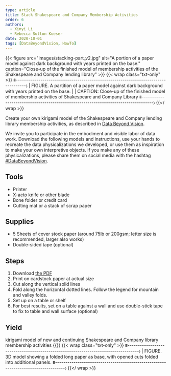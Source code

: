 ```yaml
---
type: article
title: Stack Shakespeare and Company Membership Activities
order: 6
authors:
  - Xinyi Li
  - Rebecca Sutton Koeser
date: 2020-10-01
tags: [DataBeyondVision, HowTo]
---
```


{{< figure src="images/stacking-part_v2.jpg" alt="A portion of a paper model against dark background with years printed on the base." caption="Close-up of the finished model of membership activities of the Shakespeare and Company lending library" >}}
{{< wrap class="txt-only" >}}
⩩-----------------------------------------------------------------------------------⟩
| FIGURE. A partition of a paper model against dark background with years printed on the base.
|
| CAPTION: Close-up of the finished model of membership activities of Shakespeare and Company Library
⩩-----------------------------------------------------------------------------------⟩
{{</ wrap >}}

Create your own kirigami model of the Shakespeare and Company lending library membership activities, as described in [Data Beyond Vision](https://startwords.cdh.princeton.edu/issues/1/data-beyond-vision).

We invite you to participate in the embodiment and visible labor of data work. Download the following models and instructions, use your hands to recreate the data physicalizations we developed, or use them as inspiration to make your own interpretive objects. If you make any of these physicalizations, please share them on social media with the hashtag [#DataBeyondVision](https://twitter.com/search?q=(%23DataBeyondVision)).

## Tools
- Printer
- X-acto knife or other blade
- Bone folder or credit card
- Cutting mat or a stack of scrap paper
## Supplies
- 5 Sheets of cover stock paper (around 75lb or 200gsm; letter size is recommended, larger also works)
- Double-sided tape (optional)
## Steps
1. Download [the PDF](https://drive.google.com/drive/u/0/folders/1iGaA-NK4BzA9W8wZKg0KLhqZG8nZAckP)
2. Print on cardstock paper at actual size
3. Cut along the vertical solid lines
4. Fold along the horizontal dotted lines. Follow the legend for mountain and valley folds.
5. Set up on a table or shelf
6. For best results, set on a table against a wall and use double-stick tape to fix to table and wall surface (optional)
## Yield
kirigami model of new and continuing Shakespeare and Company library membership activities
{{<sketchfab id="96403a4659414537b470f03da96d7a88" alt="3D model showing a folded long paper as base, with opened cuts folded into additional panels." pdf-img="images/modeling-3d-alt.jpg" pdf-alt="Three photos from multiple angles showing a folded long paper as base, with opened cuts folded into additional panels.">}}
{{< wrap class="txt-only" >}}
⩩-----------------------------------------------------------------------------------⟩
| FIGURE. 3D model showing a folded long paper as base, with opened cuts folded into additional panels.
⩩-----------------------------------------------------------------------------------⟩
{{</ wrap >}}

